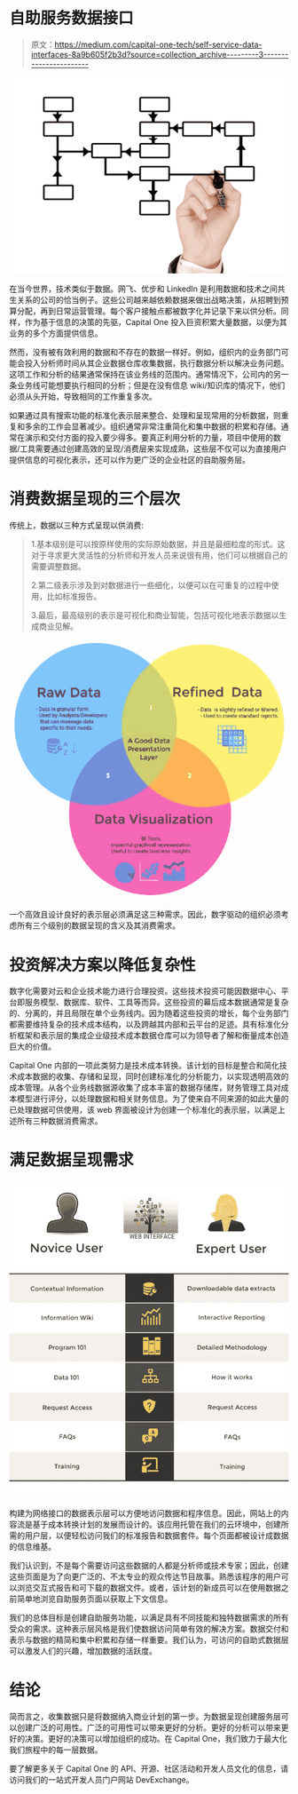 # 自助服务数据接口

> 原文：<https://medium.com/capital-one-tech/self-service-data-interfaces-8a9b605f2b3d?source=collection_archive---------3----------------------->

![](img/40fd56d1da863e90e258a9bf31facbbb.png)

在当今世界，技术类似于数据。网飞、优步和 LinkedIn 是利用数据和技术之间共生关系的公司的恰当例子。这些公司越来越依赖数据来做出战略决策，从招聘到预算分配，再到日常运营管理。每个客户接触点都被数字化并记录下来以供分析。同样，作为基于信息的决策的先驱，Capital One 投入巨资积累大量数据，以便为其业务的多个方面提供信息。

然而，没有被有效利用的数据和不存在的数据一样好。例如，组织内的业务部门可能会投入分析师时间从其企业数据仓库收集数据，执行数据分析以解决业务问题。这项工作和分析的结果通常保持在该业务线的范围内。通常情况下，公司内的另一条业务线可能想要执行相同的分析；但是在没有信息 wiki/知识库的情况下，他们必须从头开始，导致相同的工作重复多次。

如果通过具有搜索功能的标准化表示层来整合、处理和呈现常用的分析数据，则重复和多余的工作会显著减少。组织通常非常注重简化和集中数据的积累和存储。通常在演示和交付方面的投入要少得多。要真正利用分析的力量，项目中使用的数据/工具需要通过创建高效的呈现/消费层来实现成熟，这些层不仅可以为直接用户提供信息的可视化表示，还可以作为更广泛的企业社区的自助服务层。

# **消费数据呈现的三个层次**

传统上，数据以三种方式呈现以供消费:

> 1.基本级别是可以按原样使用的实际原始数据，并且是最细粒度的形式。这对于寻求更大灵活性的分析师和开发人员来说很有用，他们可以根据自己的需要调整数据。
> 
> 2.第二级表示涉及到对数据进行一些细化，以便可以在可重复的过程中使用，比如标准报告。
> 
> 3.最后，最高级别的表示是可视化和商业智能，包括可视化地表示数据以生成商业见解。

![](img/9cc5bf7ddb2c30ea00da998ae4ce3d1e.png)

一个高效且设计良好的表示层必须满足这三种需求。因此，数字驱动的组织必须考虑所有三个级别的数据呈现的含义及其消费需求。

# **投资解决方案以降低复杂性**

数字化需要对云和企业技术能力进行合理投资。这些技术投资可能因数据中心、平台即服务模型、数据库、软件、工具等而异。这些投资的幕后成本数据通常是复杂的、分离的，并且局限在单个业务线内。因为随着这些投资的增长，每个业务部门都需要维持复杂的技术成本结构，以及跨越其内部和云平台的足迹。具有标准化分析框架和表示层的集成企业级技术成本数据仓库可以为领导者了解和衡量成本创造巨大的价值。

Capital One 内部的一项此类努力是技术成本转换。该计划的目标是整合和简化技术成本数据的收集、存储和呈现，同时创建标准化的分析能力，以实现透明高效的成本管理。从各个业务线数据源收集了成本丰富的数据存储库，财务管理工具对成本模型进行评分，以处理数据和相关财务信息。为了使来自不同来源的如此大量的已处理数据可供使用，该 web 界面被设计为创建一个标准化的表示层，以满足上述所有三种数据消费需求。

# 满足数据呈现需求

![](img/e97151f84ce1d7ed76ff3663ee0d2acf.png)

构建为网络接口的数据表示层可以方便地访问数据和程序信息。因此，网站上的内容流是基于成本转换计划的发展而设计的。该应用托管在我们的云环境中，创建所需的用户层，以便轻松访问我们的标准报告和数据套件。每个页面都被设计成数据的信息维基。

我们认识到，不是每个需要访问这些数据的人都是分析师或技术专家；因此，创建这些页面是为了向更广泛的、不太专业的观众传达节目故事。熟悉该程序的用户可以浏览交互式报告和可下载的数据文件。或者，该计划的新成员可以在使用数据之前简单地浏览自助服务页面以获取上下文信息。

我们的总体目标是创建自助服务功能，以满足具有不同技能和独特数据需求的所有受众的需求。这种表示层风格是我们使数据访问简单有效的解决方案。数据交付和表示与数据的精简和集中积累和存储一样重要。我们认为，可访问的自助式数据层可以激发人们的兴趣，增加数据的活跃度。

# 结论

简而言之，收集数据只是将数据纳入商业计划的第一步。为数据呈现创建服务层可以创建广泛的可用性。广泛的可用性可以带来更好的分析。更好的分析可以带来更好的决策。更好的决策可以增加组织的成功。在 Capital One，我们致力于最大化我们旅程中的每一层数据。

要了解更多关于 Capital One 的 API、开源、社区活动和开发人员文化的信息，请访问我们的一站式开发人员门户网站 DevExchange。[](https://developer.capitalone.com/)